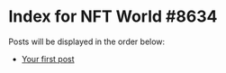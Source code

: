 # Index for NFT World #8634
Posts will be displayed in the order below:

- [Your first post](./001-first.md)

